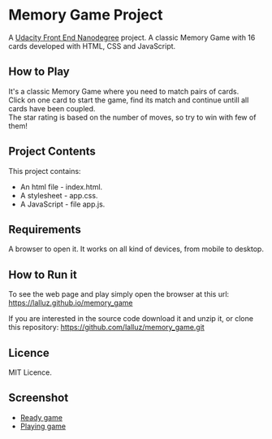 # Memory Game Project
A [Udacity Front End Nanodegree](https://eu.udacity.com/course/front-end-web-developer-nanodegree--nd001) project.
A classic Memory Game with 16 cards developed with HTML, CSS and JavaScript.

## How to Play
It's a classic Memory Game where you need to match pairs of cards.  
Click on one card to start the game, find its match and continue untill all cards have been coupled.  
The star rating is based on the number of moves, so try to win with few of them!

## Project Contents
This project contains:
* An html file - index.html.
* A stylesheet - app.css.
* A JavaScript - file app.js.

## Requirements
A browser to open it. It works on all kind of devices, from mobile to desktop.

## How to Run it
To see the web page and play simply open the browser at this url:
https://lalluz.github.io/memory_game

If you are interested in the source code download it and unzip it, or clone this repository:
https://github.com/lalluz/memory_game.git

## Licence
MIT Licence.

## Screenshot
* [Ready game](screenshot_memory_game.png)
* [Playing game](screenshot_memory_game_1.png)
